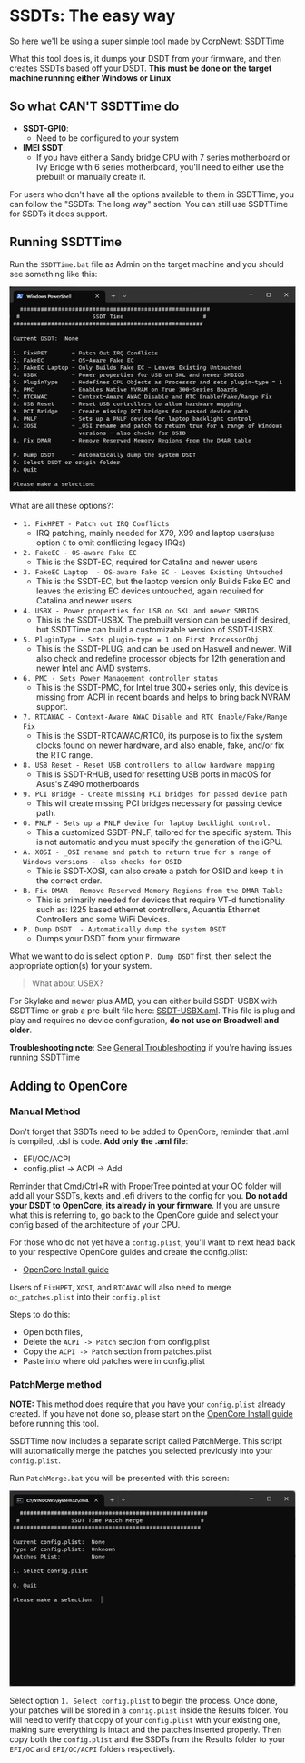 # SSDTs: The easy way

So here we'll be using a super simple tool made by CorpNewt: [SSDTTime](https://github.com/corpnewt/SSDTTime)

What this tool does is, it dumps your DSDT from your firmware, and then creates SSDTs based off your DSDT. **This must be done on the target machine running either Windows or Linux**

## So what **CAN'T** SSDTTime do

* **SSDT-GPI0**:
  * Need to be configured to your system
* **IMEI SSDT**:
  * If you have either a Sandy bridge CPU with 7 series motherboard or Ivy Bridge with 6 series motherboard, you'll need to either use the prebuilt or manually create it.

For users who don't have all the options available to them in SSDTTime, you can follow the "SSDTs: The long way" section. You can still use SSDTTime for SSDTs it does support.

## Running SSDTTime

Run the `SSDTTime.bat` file as Admin on the target machine and you should see something like this:

![](../images/ssdt-easy-md/ssdttime.png)

What are all these options?:

* `1. FixHPET - Patch out IRQ Conflicts`
  * IRQ patching, mainly needed for X79, X99 and laptop users(use option `C` to omit conflicting legacy IRQs)
* `2. FakeEC - OS-aware Fake EC`
  * This is the SSDT-EC, required for Catalina and newer users
* `3. FakeEC Laptop  - OS-aware Fake EC - Leaves Existing Untouched`
  * This is the SSDT-EC, but the laptop version only Builds Fake EC and leaves the existing EC devices untouched, again required for Catalina and newer users
* `4. USBX - Power properties for USB on SKL and newer SMBIOS`
  * This is the SSDT-USBX.  The prebuilt version can be used if desired, but SSDTTime can build a customizable version of SSDT-USBX.
* `5. PluginType - Sets plugin-type = 1 on First ProcessorObj`
  * This is the SSDT-PLUG, and can be used on Haswell and newer.  Will also check and redefine processor objects for 12th generation and newer Intel and AMD systems.
* `6. PMC - Sets Power Management controller status`
  * This is the SSDT-PMC, for Intel true 300+ series only, this device is missing from ACPI in recent boards and helps to bring back NVRAM support.
* `7. RTCAWAC - Context-Aware AWAC Disable and RTC Enable/Fake/Range Fix`
  * This is the SSDT-RTCAWAC/RTC0, its purpose is to fix the system clocks found on newer hardware, and also enable, fake, and/or fix the RTC range.
* `8. USB Reset - Reset USB controllers to allow hardware mapping`
  * This is SSDT-RHUB, used for resetting USB ports in macOS for Asus's Z490 motherboards
* `9. PCI Bridge - Create missing PCI bridges for passed device path`
  * This will create missing PCI bridges necessary for passing device path.
* `0. PNLF - Sets up a PNLF device for laptop backlight control.`
  * This a customized SSDT-PNLF, tailored for the specific system.  This is not automatic and you must specify the generation of the iGPU.
* `A. XOSI - _OSI rename and patch to return true for a range of Windows versions - also checks for OSID`
  * This is SSDT-XOSI, can also create a patch for OSID and keep it in the correct order.
* `B. Fix DMAR - Remove Reserved Memory Regions from the DMAR Table`
  * This is primarily needed for devices that require VT-d functionality such as: I225 based ethernet controllers, Aquantia Ethernet Controllers and some WiFi Devices.
* `P. Dump DSDT  - Automatically dump the system DSDT`
  * Dumps your DSDT from your firmware

What we want to do is select option `P. Dump DSDT` first, then select the appropriate option(s) for your system.

> What about USBX?

For Skylake and newer plus AMD, you can either build SSDT-USBX with SSDTTime or grab a pre-built file here: [SSDT-USBX.aml](https://github.com/dortania/OpenCore-Post-Install/blob/master/extra-files/SSDT-USBX.aml). This file is plug and play and requires no device configuration, **do not use on Broadwell and older**.

**Troubleshooting note**: See [General Troubleshooting](https://dortania.github.io/OpenCore-Install-Guide/troubleshooting/troubleshooting.html) if you're having issues running SSDTTime

## Adding to OpenCore

### Manual Method

Don't forget that SSDTs need to be added to OpenCore, reminder that .aml is compiled, .dsl is code. **Add only the .aml file**:

* EFI/OC/ACPI
* config.plist -> ACPI -> Add

Reminder that Cmd/Ctrl+R with ProperTree pointed at your OC folder will add all your SSDTs, kexts and .efi drivers to the config for you. **Do not add your DSDT to OpenCore, its already in your firmware**. If you are unsure what this is referring to, go back to the OpenCore guide and select your config based of the architecture of your CPU.

For those who do not yet have a `config.plist`, you'll want to next head back to your respective OpenCore guides and create the config.plist:

* [OpenCore Install guide](https://dortania.github.io/OpenCore-Install-Guide/)

Users of `FixHPET`, `XOSI`, and `RTCAWAC` will also need to merge `oc_patches.plist` into their `config.plist`

Steps to do this:

* Open both files,
* Delete the `ACPI -> Patch` section from config.plist
* Copy the `ACPI -> Patch` section from patches.plist
* Paste into where old patches were in config.plist

### PatchMerge method

**NOTE:** This method does require that you have your `config.plist` already created.  If you have not done so, please start on the [OpenCore Install guide](https://dortania.github.io/OpenCore-Install-Guide/) before running this tool.

SSDTTime now includes a separate script called PatchMerge.  This script will automatically merge the patches you selected previously into your `config.plist`.

Run `PatchMerge.bat` you will be presented with this screen:

![](../images/ssdt-easy-md/patchmerge.png)

Select option `1. Select config.plist` to begin the process.  Once done, your patches will be stored in a `config.plist` inside the Results folder.  You will need to verify that copy of your `config.plist` with your existing one, making sure everything is intact and the patches inserted properly.  Then copy both the `config.plist` and the SSDTs from the Results folder to your `EFI/OC` and `EFI/OC/ACPI` folders respectively.
